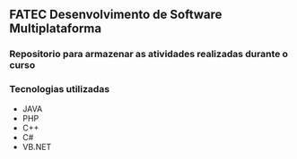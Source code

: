## FATEC Desenvolvimento de Software Multiplataforma
### Repositorio para armazenar as atividades realizadas durante o curso

### Tecnologias utilizadas
- JAVA
- PHP
- C++
- C#
- VB.NET

